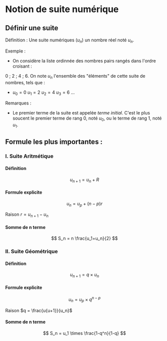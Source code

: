 # Notion de suite numérique

## Définir une suite

Définition : Une suite numériques ($u_n$) un nombre réel noté $u_n$.

Exemple :

- On considère la liste ordinnée des nombres pairs rangés dans l'ordre croisant :

0 ; 2 ; 4 ; 6. On note $u_n$ l'ensemble des "éléments" de cette suite de nombres, tels que :
- $u_0=0$ $u_1=2$ $u_2=4$ $u_3=6$ ...

Remarques :
- Le premier terme de la suite est appelée *terme initial*. C'est le plus soucent le premier terme de rang 0, noté $u_0$, ou le terme de rang 1, noté $u_1$.







## Formule les plus importantes :

### I. Suite Aritmétique
#### Définition 
$$
u_{n+1}=u_n+R
$$

#### Formule explicite
$$
u_n=u_p+(n-p)r
$$

Raison $r = u_{n+1}-u_n$
#### Somme de n terme
$$
S_n = n \frac{u_1+u_n}{2}
$$

### II. Suite Géométrique
#### Définition 
$$
u_{n+1}=q \times u_n
$$

#### Formule explicite
$$
u_n=u_p \times q^{n-p}
$$

Raison $q = \frac{u{u+1}}{u_n}$
#### Somme de n terme
$$
S_n = u_1 \times \frac{1-q^n}{1-q}
$$
